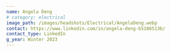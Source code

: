 ```yaml
---
name: Angela Deng
# category: electrical
image_path: /images/headshots/Electrical/AngelaDeng.webp
contact: https://www.linkedin.com/in/angela-deng-b5186513b/
contact_type: LinkedIn
g_year: Winter 2023
---
```

